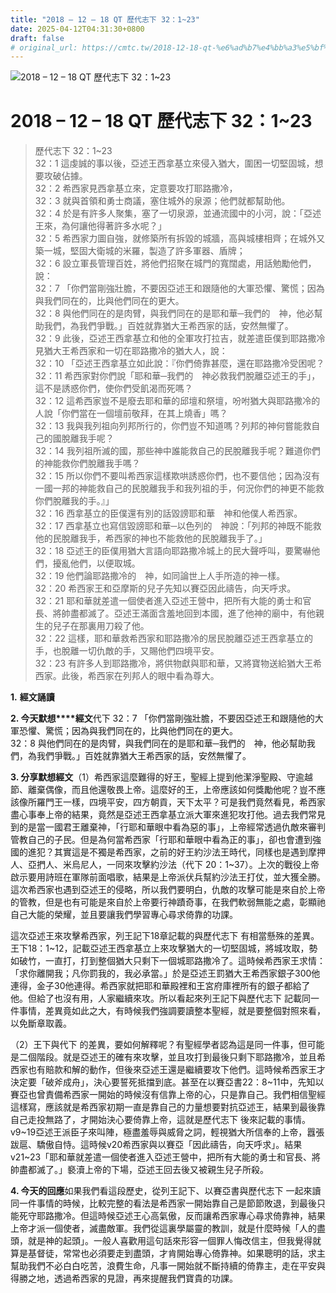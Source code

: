 ```yaml
---
title: "2018 – 12 – 18 QT 歷代志下 32：1~23"
date: 2025-04-12T04:31:30+0800
draft: false
# original_url: https://cmtc.tw/2018-12-18-qt-%e6%ad%b7%e4%bb%a3%e5%bf%97%e4%b8%8b-32%ef%bc%9a123
---
```


![2018 – 12 – 18 QT 歷代志下 32：1\~23](/images/qt.jpg   "2018 – 12 – 18 QT 歷代志下 32：1\~23")

# 2018 – 12 – 18 QT 歷代志下 32：1\~23

> 歷代志下 32：1\~23  
> 32：1 這虔誠的事以後，亞述王西拿基立來侵入猶大，圍困一切堅固城，想要攻破佔據。  
> 32：2 希西家見西拿基立來，定意要攻打耶路撒冷，  
> 32：3 就與首領和勇士商議，塞住城外的泉源；他們就都幫助他。  
> 32：4 於是有許多人聚集，塞了一切泉源，並通流國中的小河，說：「亞述王來，為何讓他得著許多水呢？」  
> 32：5 希西家力圖自強，就修築所有拆毀的城牆，高與城樓相齊；在城外又築一城，堅固大衛城的米羅，製造了許多軍器、盾牌；  
> 32：6 設立軍長管理百姓，將他們招聚在城門的寬闊處，用話勉勵他們，說：  
> 32：7 「你們當剛強壯膽，不要因亞述王和跟隨他的大軍恐懼、驚慌；因為與我們同在的，比與他們同在的更大。  
> 32：8 與他們同在的是肉臂，與我們同在的是耶和華─我們的　神，他必幫助我們，為我們爭戰。」百姓就靠猶大王希西家的話，安然無懼了。  
> 32：9 此後，亞述王西拿基立和他的全軍攻打拉吉，就差遣臣僕到耶路撒冷見猶大王希西家和一切在耶路撒冷的猶大人，說：  
> 32：10 「亞述王西拿基立如此說：『你們倚靠甚麼，還在耶路撒冷受困呢？  
> 32：11 希西家對你們說「耶和華─我們的　神必救我們脫離亞述王的手」，這不是誘惑你們，使你們受飢渴而死嗎？  
> 32：12 這希西家豈不是廢去耶和華的邱壇和祭壇，吩咐猶大與耶路撒冷的人說「你們當在一個壇前敬拜，在其上燒香」嗎？  
> 32：13 我與我列祖向列邦所行的，你們豈不知道嗎？列邦的神何嘗能救自己的國脫離我手呢？  
> 32：14 我列祖所滅的國，那些神中誰能救自己的民脫離我手呢？難道你們的神能救你們脫離我手嗎？  
> 32：15 所以你們不要叫希西家這樣欺哄誘惑你們，也不要信他；因為沒有一國一邦的神能救自己的民脫離我手和我列祖的手，何況你們的神更不能救你們脫離我的手。』」  
> 32：16 西拿基立的臣僕還有別的話毀謗耶和華　神和他僕人希西家。  
> 32：17 西拿基立也寫信毀謗耶和華─以色列的　神說：「列邦的神既不能救他的民脫離我手，希西家的神也不能救他的民脫離我手了。」  
> 32：18 亞述王的臣僕用猶大言語向耶路撒冷城上的民大聲呼叫，要驚嚇他們，擾亂他們，以便取城。  
> 32：19 他們論耶路撒冷的　神，如同論世上人手所造的神一樣。  
> 32：20 希西家王和亞摩斯的兒子先知以賽亞因此禱告，向天呼求。  
> 32：21 耶和華就差遣一個使者進入亞述王營中，把所有大能的勇士和官長、將帥盡都滅了。亞述王滿面含羞地回到本國，進了他神的廟中，有他親生的兒子在那裏用刀殺了他。  
> 32：22 這樣，耶和華救希西家和耶路撒冷的居民脫離亞述王西拿基立的手，也脫離一切仇敵的手，又賜他們四境平安。  
> 32：23 有許多人到耶路撒冷，將供物獻與耶和華，又將寶物送給猶大王希西家。此後，希西家在列邦人的眼中看為尊大。

**1.** **經文誦讀**

**2. 今天默想****經文**代下 32：7 「你們當剛強壯膽，不要因亞述王和跟隨他的大軍恐懼、驚慌；因為與我們同在的，比與他們同在的更大。  
32：8 與他們同在的是肉臂，與我們同在的是耶和華─我們的　神，他必幫助我們，為我們爭戰。」百姓就靠猶大王希西家的話，安然無懼了。

**3. 分享默想經文**（1）希西家這麼難得的好王，聖經上提到他潔淨聖殿、守逾越節、離棄偶像，而且他還敬畏上帝。這麼好的王，上帝應該如何獎勵他呢？豈不應該像所羅門王一樣，四境平安，四方朝貢，天下太平？可是我們竟然看見，希西家盡心事奉上帝的結果，竟然是亞述王西拿基立派大軍來進犯攻打他。過去我們常見到的是當一國君王離棄神，「行耶和華眼中看為惡的事」，上帝經常透過仇敵來審判管教自己的子民。但是為何當希西家「行耶和華眼中看為正的事」，卻也會遭到強國的進犯？其實這是不獨是希西家，之前的好王約沙法王時代，同樣也是遇到摩押人、亞捫人、米烏尼人，一同來攻擊約沙法（代下 20：1\~37）。上次的戰役上帝啟示要用詩班在軍隊前面唱歌，結果是上帝派伏兵幫約沙法王打仗，並大獲全勝。這次希西家也遇到亞述王的侵略，所以我們要明白，仇敵的攻擊可能是來自於上帝的管教，但是也有可能是來自於上帝要行神蹟奇事，在我們軟弱無能之處，彰顯祂自己大能的榮耀，並且要讓我們學習專心尋求倚靠的功課。

這次亞述王來攻擊希西家，列王記下18章記載的與歷代志下 有相當懸殊的差異。王下18：1\~12，記載亞述王西拿基立上來攻擊猶大的一切堅固城，將城攻取，勢如破竹，一直打，打到整個猶大只剩下一個城耶路撒冷了。這時候希西家王求情：「求你離開我；凡你罰我的，我必承當。」於是亞述王罰猶大王希西家銀子300他連得，金子30他連得。希西家就把耶和華殿裡和王宮府庫裡所有的銀子都給了他。但給了也沒有用，人家繼續來攻。所以看起來列王記下與歷代志下 記載同一件事情，差異竟如此之大，有時候我們強調要讀整本聖經，就是要整個對照來看，以免斷章取義。

（2）王下與代下 的差異，要如何解釋呢？有聖經學者認為這是同一件事，但可能是二個階段。就是亞述王的確有來攻擊，並且攻打到最後只剩下耶路撒冷，並且希西家也有賠款和解的動作，但後來亞述王還是繼續要攻下他們。這時候希西家王才決定要「破斧成舟」，決心要誓死抵擋到底。甚至在以賽亞書22：8\~11中，先知以賽亞也曾責備希西家一開始的時候沒有信靠上帝的心，只是靠自己。我們相信聖經這樣寫，應該就是希西家初期一直是靠自己的力量想要對抗亞述王，結果到最後靠自己走投無路了，才開始決心要倚靠上帝，這就是歷代志下 後來記載的事情。v9\~19亞述王派臣子來叫陣，極盡羞辱與威脅之詞，輕視猶大所信奉的上帝，囂張跋扈、驕傲自恃。這時候v20希西家與以賽亞「因此禱告，向天呼求」。結果v21\~23「耶和華就差遣一個使者進入亞述王營中，把所有大能的勇士和官長、將帥盡都滅了。」褻瀆上帝的下場，亞述王回去後又被親生兒子所殺。

**4. 今天的回應**如果我們看這段歷史，從列王記下、以賽亞書與歷代志下 一起來讀同一件事情的時候，比較完整的看法是希西家一開始靠自己是節節敗退，到最後只能死守耶路撒冷。但這時候亞述王心高氣傲，反而讓希西家專心尋求倚靠神，結果上帝才派一個使者，滅盡敵軍。我們從這裏學屬靈的教訓，就是什麼時候「人的盡頭，就是神的起頭」。一般人喜歡用這句話來形容一個罪人悔改信主，但我覺得就算是基督徒，常常也必須要走到盡頭，才肯開始專心倚靠神。如果聰明的話，求主幫助我們不必白白吃苦，浪費生命，凡事一開始就不斷持續的倚靠主，走在平安與得勝之地，透過希西家的見證，再來提醒我們寶貴的功課。